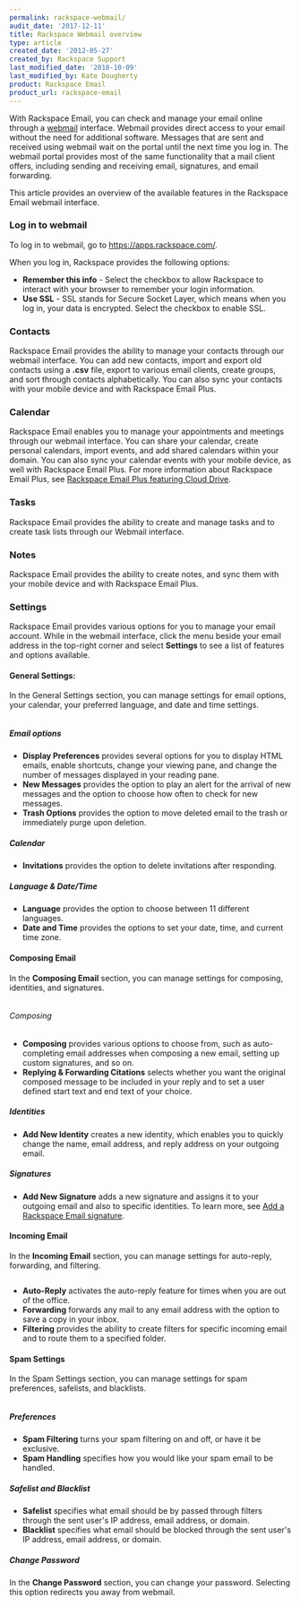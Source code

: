```yaml
---
permalink: rackspace-webmail/
audit_date: '2017-12-11'
title: Rackspace Webmail overview
type: article
created_date: '2012-05-27'
created_by: Rackspace Support
last_modified_date: '2018-10-09'
last_modified_by: Kate Dougherty
product: Rackspace Email
product_url: rackspace-email
---
```


With Rackspace Email, you can check and manage your email online through a
[webmail](https://www.rackspace.com/email-hosting/webmail) interface. Webmail
provides direct access to your email without the need for additional software.
Messages that are sent and received using webmail wait on the portal until the
next time you log in. The webmail portal provides most of the same
functionality that a mail client offers, including sending and receiving
email, signatures, and email forwarding.

This article provides an overview of the available features in the Rackspace
Email webmail interface.

### Log in to webmail

To log in to webmail, go to <https://apps.rackspace.com/>.

When you log in, Rackspace provides the following options:

- **Remember this info** - Select the checkbox to allow Rackspace to interact with your browser to remember your login information.
- **Use SSL** - SSL stands for Secure Socket Layer, which means when you log in, your data is encrypted. Select the checkbox to enable SSL.

### Contacts

Rackspace Email provides the ability to manage your contacts through our webmail interface. You can add new contacts, import and export old contacts using a **.csv** file, export to various email clients, create groups, and sort through contacts alphabetically. You can also sync your contacts with your mobile device and with Rackspace Email Plus.

### Calendar

Rackspace Email enables you to manage your appointments and meetings through our webmail interface. You can share your calendar, create personal calendars, import events, and add shared calendars within your domain. You can also sync your calendar events with your mobile device, as well with Rackspace Email Plus. For more information about Rackspace Email Plus, see [Rackspace Email Plus featuring Cloud Drive](https://www.rackspace.com/en-us/email-hosting/webmail/cloud-drive).

### Tasks

Rackspace Email provides the ability to create and manage tasks and to create task lists through our Webmail interface.

### Notes

Rackspace Email provides the ability to create notes, and sync them with your mobile device and with Rackspace Email Plus.

### Settings

Rackspace Email provides various options for you to manage your email account. While in the webmail interface, click the menu beside your email address in the top-right corner and select **Settings** to see a list of features and options available.

#### General Settings:

In the General Settings section, you can manage settings for email options, your calendar, your preferred language, and date and time settings.

<img src="general_settings.png" alt="" />

##### Email options

- **Display Preferences** provides several options for you to display HTML emails, enable shortcuts, change your viewing pane, and change the number of messages displayed in your reading pane.
- **New Messages** provides the option to play an alert for the arrival of new messages and the option to choose how often to check for new messages.
- **Trash Options** provides the option to move deleted email to the trash or immediately purge upon deletion.

##### Calendar

- **Invitations** provides the option to delete invitations after responding.

##### Language & Date/Time

- **Language** provides the option to choose between 11 different languages.
- **Date and Time** provides the options to set your date, time, and current time zone.

#### Composing Email

In the **Composing Email** section, you can manage settings for composing, identities, and signatures.

<img src="composing_email.png" alt="" />

###### Composing

- **Composing** provides various options to choose from, such as auto-completing email addresses when composing a new email, setting up custom signatures, and so on.
- **Replying & Forwarding Citations** selects whether you want the original composed message to be included in your reply and to set a user defined start text and end text of your choice.

##### Identities

- **Add New Identity** creates a new identity, which enables you to quickly change the name, email address, and reply address on your outgoing email.

##### Signatures

- **Add New Signature** adds a new signature and assigns it to your outgoing email and also to specific identities. To learn more, see [Add a Rackspace Email signature](/support/how-to/adding-a-signature-to-rackspace-email).

#### Incoming Email

In the **Incoming Email** section, you can manage settings for auto-reply, forwarding, and filtering.

<img src="incoming_email.png" alt="" />

- **Auto-Reply** activates the auto-reply feature for times when you are out of the office.
- **Forwarding** forwards any mail to any email address with the option to save a copy in your inbox.
- **Filtering** provides the ability to create filters for specific incoming email and to route them to a specified folder.

#### Spam Settings

In the Spam Settings section, you can manage settings for spam preferences, safelists, and blacklists.

<img src="spam_settings.png" alt="" />

##### Preferences

- **Spam Filtering** turns your spam filtering on and off, or have it be exclusive.
- **Spam Handling** specifies how you would like your spam email to be handled.

##### Safelist and Blacklist

- **Safelist** specifies what email should be by passed through filters through the sent user's IP address, email address, or domain.
- **Blacklist** specifies what email should be blocked through the sent user's IP address, email address, or domain.

##### Change Password

In the **Change Password** section, you can change your password. Selecting this option redirects you away from webmail.

